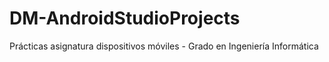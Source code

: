 # DM-AndroidStudioProjects
Prácticas asignatura dispositivos móviles - Grado en Ingeniería Informática

